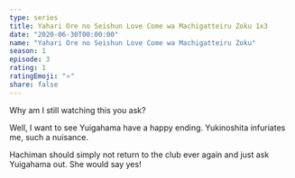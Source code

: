 ```yaml
---
type: series
title: Yahari Ore no Seishun Love Come wa Machigatteiru Zoku 1x3
date: "2020-06-30T00:00:00"
name: "Yahari Ore no Seishun Love Come wa Machigatteiru Zoku"
season: 1
episode: 3
rating: 1
ratingEmoji: "⭐️"
share: false
---
```


Why am I still watching this you ask?

Well, I want to see Yuigahama have a happy ending. Yukinoshita infuriates me, such a nuisance.

Hachiman should simply not return to the club ever again and just ask Yuigahama out. She would say yes!
